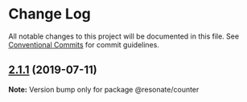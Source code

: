 # Change Log

All notable changes to this project will be documented in this file.
See [Conventional Commits](https://conventionalcommits.org) for commit guidelines.

## [2.1.1](https://github.com/@resonatecoop/stream2own/compare/@resonate/counter@2.1.0...@resonate/counter@2.1.1) (2019-07-11)

**Note:** Version bump only for package @resonate/counter

